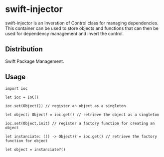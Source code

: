 # swift-injector

swift-injector is an Inverstion of Control class for managing dependencies.  This container can be used to store objects and functions that can then be used for dependency management and invert the control.

## Distribution

Swift Package Management.

## Usage

```
import ioc

let ioc = IoC()

ioc.set(Object()) // register an object as a singleton

let object: Object! = ioc.get() // retrieve the object as a singleton

ioc.set(Object.init) // register a factory function for creating an object

let instanciate: (() -> Object)? = ioc.get() // retrieve the factory function for object

let object = instanciate?()
```
